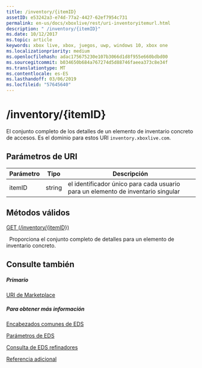 ```yaml
---
title: /inventory/{itemID}
assetID: e53242a3-e74d-77a2-4427-62ef7954c731
permalink: en-us/docs/xboxlive/rest/uri-inventoryitemurl.html
description: " /inventory/{itemID}"
ms.date: 10/12/2017
ms.topic: article
keywords: xbox live, xbox, juegos, uwp, windows 10, xbox one
ms.localizationpriority: medium
ms.openlocfilehash: adac175675230e107b3066d1d8f955e660bdbd00
ms.sourcegitcommit: b034650b684a767274d5d88746faeea373c8e34f
ms.translationtype: MT
ms.contentlocale: es-ES
ms.lasthandoff: 03/06/2019
ms.locfileid: "57645640"
---
```

# <a name="inventoryitemid"></a>/inventory/{itemID}
El conjunto completo de los detalles de un elemento de inventario concreto de accesos. Es el dominio para estos URI `inventory.xboxlive.com`.
 
<a id="ID4ET"></a>

 
## <a name="uri-parameters"></a>Parámetros de URI
 
| Parámetro| Tipo| Descripción| 
| --- | --- | --- | 
| itemID| string| el identificador único para cada usuario para un elemento de inventario singular| 
  
<a id="ID4EPB"></a>

 
## <a name="valid-methods"></a>Métodos válidos

[GET (/inventory/{itemID})](uri-inventoryitemurlget.md)

&nbsp;&nbsp;Proporciona el conjunto completo de detalles para un elemento de inventario concreto.
 
<a id="ID4EZB"></a>

 
## <a name="see-also"></a>Consulte también
 
<a id="ID4E2B"></a>

 
##### <a name="parent"></a>Primario 

[URI de Marketplace](atoc-reference-marketplace.md)

  
<a id="ID4EFC"></a>

 
##### <a name="further-information"></a>Para obtener más información 

[Encabezados comunes de EDS](../../additional/edscommonheaders.md)

 [Parámetros de EDS](../../additional/edsparameters.md)

 [Consulta de EDS refinadores](../../additional/edsqueryrefiners.md)

 [Referencia adicional](../../additional/atoc-xboxlivews-reference-additional.md)

   